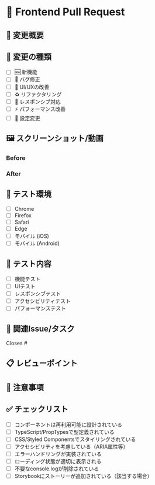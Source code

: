 # 🎨 Frontend Pull Request

## 📝 変更概要

<!-- 何を変更したか簡潔に説明してください -->

## 🎯 変更の種類

- [ ] 🆕 新機能
- [ ] 🐛 バグ修正
- [ ] 💄 UI/UXの改善
- [ ] ♻️ リファクタリング
- [ ] 📱 レスポンシブ対応
- [ ] ⚡ パフォーマンス改善
- [ ] 🔧 設定変更

## 🖼️ スクリーンショット/動画

<!-- Before/After のスクリーンショットを添付してください -->

### Before

<!-- 変更前の画面 -->

### After

<!-- 変更後の画面 -->

## 📱 テスト環境

- [ ] Chrome
- [ ] Firefox
- [ ] Safari
- [ ] Edge
- [ ] モバイル (iOS)
- [ ] モバイル (Android)

## 🧪 テスト内容

<!-- 実施したテストの内容を記載してください -->

- [ ] 機能テスト
- [ ] UIテスト
- [ ] レスポンシブテスト
- [ ] アクセシビリティテスト
- [ ] パフォーマンステスト

## 🔗 関連Issue/タスク

<!-- 関連するIssue番号やタスクがあれば記載 -->

Closes #

## 📋 レビューポイント

<!-- レビュアーに特に確認してほしい点があれば記載 -->

## 🚨 注意事項

<!-- 特別な注意点やデプロイ時の注意があれば記載 -->

## ✅ チェックリスト

- [ ] コンポーネントは再利用可能に設計されている
- [ ] TypeScript/PropTypesで型定義されている
- [ ] CSS/Styled Componentsでスタイリングされている
- [ ] アクセシビリティを考慮している（ARIA属性等）
- [ ] エラーハンドリングが実装されている
- [ ] ローディング状態が適切に表示される
- [ ] 不要なconsole.logが削除されている
- [ ] Storybookにストーリーが追加されている（該当する場合）
